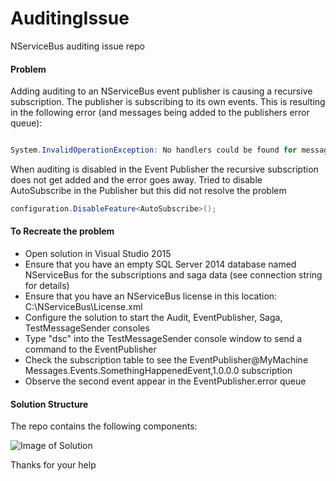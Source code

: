 # AuditingIssue
NServiceBus auditing issue repo

#### Problem
Adding auditing to an NServiceBus event publisher is causing a recursive subscription. The publisher is subscribing to its own 
events.  This is resulting in the following error (and messages being added to the publishers error queue):

```cs

System.InvalidOperationException: No handlers could be found for message type: Messages.Events.SomethingHappenedEvent

````

When auditing is disabled in the Event Publisher the recursive subscription does not get added and the error goes away.
Tried to disable AutoSubscribe in the Publisher but this did not resolve the problem

```cs
configuration.DisableFeature<AutoSubscribe>();
````

#### To Recreate the problem

* Open solution in Visual Studio 2015
* Ensure that you have an empty SQL Server 2014 database named NServiceBus for the subscriptions and saga data (see connection string for details)
* Ensure that you have an NServiceBus license in this location: C:\NServiceBus\License.xml
* Configure the solution to start the Audit, EventPublisher, Saga, TestMessageSender consoles
* Type "dsc" into the TestMessageSender console window to send a command to the EventPublisher
* Check the subscription table to see the EventPublisher@MyMachine Messages.Events.SomethingHappenedEvent,1.0.0.0 subscription
* Observe the second event appear in the EventPublisher.error queue

#### Solution Structure

The repo contains the following components:

![Image of Solution](https://github.com/seantarogers/AuditingIssue/blob/master/auditingissue.png)

Thanks for your help





